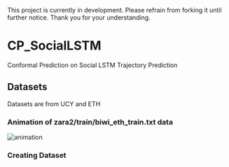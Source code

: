 This project is currently in development. Please refrain from forking it until further notice. Thank you for your understanding.

# CP_SocialLSTM
Conformal Prediction on Social LSTM Trajectory Prediction

## Datasets 
Datasets are from UCY and ETH 

### Animation of zara2/train/biwi_eth_train.txt data

![animation](https://github.com/SaiSampathKedari/CP_SocialLSTM/assets/106697662/a36e2961-07f9-4e95-9389-709410392e32)

### Creating Dataset
